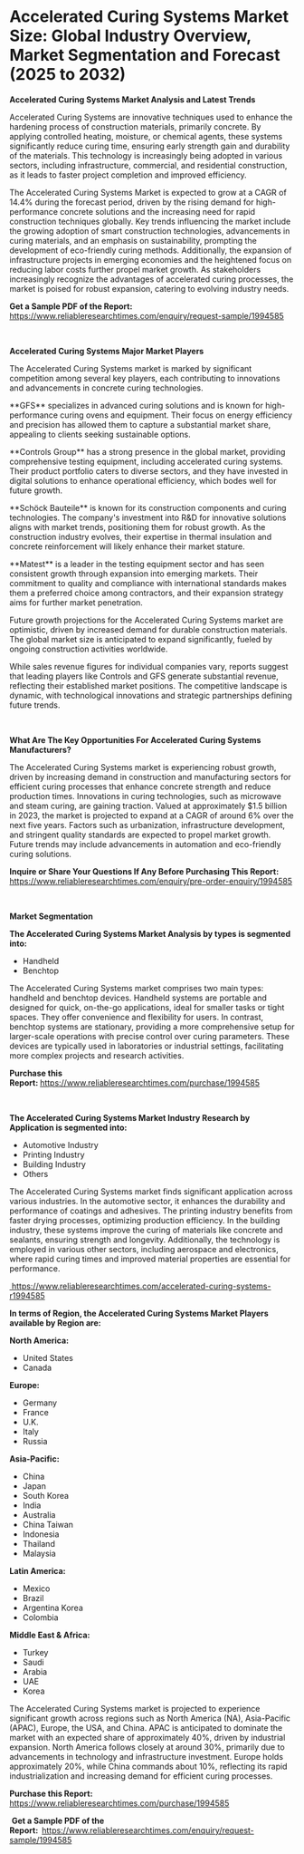<p><h1>Accelerated Curing Systems Market Size: Global Industry Overview, Market Segmentation and Forecast (2025 to 2032)</h1></p><p><strong>Accelerated Curing Systems Market Analysis and Latest Trends</strong></p>
<p><p>Accelerated Curing Systems are innovative techniques used to enhance the hardening process of construction materials, primarily concrete. By applying controlled heating, moisture, or chemical agents, these systems significantly reduce curing time, ensuring early strength gain and durability of the materials. This technology is increasingly being adopted in various sectors, including infrastructure, commercial, and residential construction, as it leads to faster project completion and improved efficiency.</p><p>The Accelerated Curing Systems Market is expected to grow at a CAGR of 14.4% during the forecast period, driven by the rising demand for high-performance concrete solutions and the increasing need for rapid construction techniques globally. Key trends influencing the market include the growing adoption of smart construction technologies, advancements in curing materials, and an emphasis on sustainability, prompting the development of eco-friendly curing methods. Additionally, the expansion of infrastructure projects in emerging economies and the heightened focus on reducing labor costs further propel market growth. As stakeholders increasingly recognize the advantages of accelerated curing processes, the market is poised for robust expansion, catering to evolving industry needs.</p></p>
<p><strong>Get a Sample PDF of the Report:&nbsp;</strong> <a href="https://www.reliableresearchtimes.com/enquiry/request-sample/1994585?utm_campaign=2042&utm_medium=2&utm_source=Github&utm_content=ia&utm_term=12042025&utm_id=accelerated-curing-systems">https://www.reliableresearchtimes.com/enquiry/request-sample/1994585</a></p>
<p>&nbsp;</p>
<p><strong>Accelerated Curing Systems Major Market Players</strong></p>
<p><p>The Accelerated Curing Systems market is marked by significant competition among several key players, each contributing to innovations and advancements in concrete curing technologies. </p><p>**GFS** specializes in advanced curing solutions and is known for high-performance curing ovens and equipment. Their focus on energy efficiency and precision has allowed them to capture a substantial market share, appealing to clients seeking sustainable options.</p><p>**Controls Group** has a strong presence in the global market, providing comprehensive testing equipment, including accelerated curing systems. Their product portfolio caters to diverse sectors, and they have invested in digital solutions to enhance operational efficiency, which bodes well for future growth.</p><p>**Schöck Bauteile** is known for its construction components and curing technologies. The company's investment into R&D for innovative solutions aligns with market trends, positioning them for robust growth. As the construction industry evolves, their expertise in thermal insulation and concrete reinforcement will likely enhance their market stature.</p><p>**Matest** is a leader in the testing equipment sector and has seen consistent growth through expansion into emerging markets. Their commitment to quality and compliance with international standards makes them a preferred choice among contractors, and their expansion strategy aims for further market penetration.</p><p>Future growth projections for the Accelerated Curing Systems market are optimistic, driven by increased demand for durable construction materials. The global market size is anticipated to expand significantly, fueled by ongoing construction activities worldwide.</p><p>While sales revenue figures for individual companies vary, reports suggest that leading players like Controls and GFS generate substantial revenue, reflecting their established market positions. The competitive landscape is dynamic, with technological innovations and strategic partnerships defining future trends.</p></p>
<p>&nbsp;</p>
<p><strong>What Are The Key Opportunities For Accelerated Curing Systems Manufacturers?</strong></p>
<p><p>The Accelerated Curing Systems market is experiencing robust growth, driven by increasing demand in construction and manufacturing sectors for efficient curing processes that enhance concrete strength and reduce production times. Innovations in curing technologies, such as microwave and steam curing, are gaining traction. Valued at approximately $1.5 billion in 2023, the market is projected to expand at a CAGR of around 6% over the next five years. Factors such as urbanization, infrastructure development, and stringent quality standards are expected to propel market growth. Future trends may include advancements in automation and eco-friendly curing solutions.</p></p>
<p><strong>Inquire or Share Your Questions If Any Before Purchasing This Report:</strong> <a href="https://www.reliableresearchtimes.com/enquiry/pre-order-enquiry/1994585?utm_campaign=2042&utm_medium=2&utm_source=Github&utm_content=ia&utm_term=12042025&utm_id=accelerated-curing-systems">https://www.reliableresearchtimes.com/enquiry/pre-order-enquiry/1994585</a></p>
<p>&nbsp;</p>
<p><strong>Market Segmentation</strong></p>
<p><strong>The Accelerated Curing Systems Market Analysis by types is segmented into:</strong></p>
<p><ul><li>Handheld</li><li>Benchtop</li></ul></p>
<p><p>The Accelerated Curing Systems market comprises two main types: handheld and benchtop devices. Handheld systems are portable and designed for quick, on-the-go applications, ideal for smaller tasks or tight spaces. They offer convenience and flexibility for users. In contrast, benchtop systems are stationary, providing a more comprehensive setup for larger-scale operations with precise control over curing parameters. These devices are typically used in laboratories or industrial settings, facilitating more complex projects and research activities.</p></p>
<p><strong>Purchase this Report:&nbsp;</strong><a href="https://www.reliableresearchtimes.com/purchase/1994585?utm_campaign=2042&utm_medium=2&utm_source=Github&utm_content=ia&utm_term=12042025&utm_id=accelerated-curing-systems">https://www.reliableresearchtimes.com/purchase/1994585</a></p>
<p>&nbsp;</p>
<p><strong>The Accelerated Curing Systems Market Industry Research by Application is segmented into:</strong></p>
<p><ul><li>Automotive Industry</li><li>Printing Industry</li><li>Building Industry</li><li>Others</li></ul></p>
<p><p>The Accelerated Curing Systems market finds significant application across various industries. In the automotive sector, it enhances the durability and performance of coatings and adhesives. The printing industry benefits from faster drying processes, optimizing production efficiency. In the building industry, these systems improve the curing of materials like concrete and sealants, ensuring strength and longevity. Additionally, the technology is employed in various other sectors, including aerospace and electronics, where rapid curing times and improved material properties are essential for performance.</p></p>
<p><a href="https://www.reliableresearchtimes.com/accelerated-curing-systems-r1994585?utm_campaign=2042&utm_medium=2&utm_source=Github&utm_content=ia&utm_term=12042025&utm_id=accelerated-curing-systems">&nbsp;https://www.reliableresearchtimes.com/accelerated-curing-systems-r1994585</a></p>
<p><strong>In terms of Region, the Accelerated Curing Systems Market Players available by Region are:</strong></p>
<p>
    <p> <strong> North America: </strong>
        <ul>
            <li>United States</li>
            <li>Canada</li>
        </ul>
        </p> 
    <p> <strong> Europe: </strong>
        <ul>
            <li>Germany</li>
            <li>France</li>
            <li>U.K.</li>
            <li>Italy</li>
            <li>Russia</li>
        </ul>
        </p> 
    <p> <strong> Asia-Pacific: </strong>
        <ul>
            <li>China</li>
            <li>Japan</li>
            <li>South Korea</li>
            <li>India</li>
            <li>Australia</li>
            <li>China Taiwan</li>
            <li>Indonesia</li>
            <li>Thailand</li>
            <li>Malaysia</li>
        </ul>
        </p> 
    <p> <strong> Latin America: </strong>
        <ul>
            <li>Mexico</li>
            <li>Brazil</li>
            <li>Argentina Korea</li>
            <li>Colombia</li>
        </ul>
        </p> 
    <p> <strong> Middle East & Africa: </strong>
        <ul>
            <li>Turkey</li>
            <li>Saudi</li>
            <li>Arabia</li>
            <li>UAE</li>
            <li>Korea</li>
        </ul>
    </p>
    </p>
<p><p>The Accelerated Curing Systems market is projected to experience significant growth across regions such as North America (NA), Asia-Pacific (APAC), Europe, the USA, and China. APAC is anticipated to dominate the market with an expected share of approximately 40%, driven by industrial expansion. North America follows closely at around 30%, primarily due to advancements in technology and infrastructure investment. Europe holds approximately 20%, while China commands about 10%, reflecting its rapid industrialization and increasing demand for efficient curing processes.</p></p>
<p><strong>Purchase this Report: </strong><a href="https://www.reliableresearchtimes.com/purchase/1994585?utm_campaign=2042&utm_medium=2&utm_source=Github&utm_content=ia&utm_term=12042025&utm_id=accelerated-curing-systems">https://www.reliableresearchtimes.com/purchase/1994585</a></p>
<p>&nbsp;<strong>Get a Sample PDF of the Report:&nbsp;&nbsp;</strong><a href="https://www.reliableresearchtimes.com/enquiry/request-sample/1994585?utm_campaign=2042&utm_medium=2&utm_source=Github&utm_content=ia&utm_term=12042025&utm_id=accelerated-curing-systems">https://www.reliableresearchtimes.com/enquiry/request-sample/1994585</a></p>
<p><strong></strong></p>
<p><p></p><p></p><p></p></p>